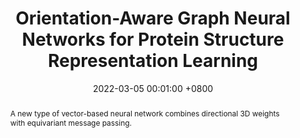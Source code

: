 ---
title:          "Orientation-Aware Graph Neural Networks for Protein Structure Representation Learning"
date:           2022-03-05 00:01:00 +0800
selected:       true
pub:            "International Conference on Research in Computational Molecular Biology (RECOMB)"
# pub_pre:        "Submitted to "
pub_date:       "2025"
abstract: >-
  A new type of vector-based neural network combines directional 3D weights with equivariant message passing.
cover:          /assets/images/covers/2022-oagnn.jpg
authors:
- Jiahan Li*
- Shitong Luo*
- Congyue Deng*
- Chaoran Cheng*
- Jiaqi Guan
- Leonidas Guibas
- Jian Peng
- Jianzhu Ma
links:
  Paper: https://openreview.net/forum?id=WcTLZrpzfe
---